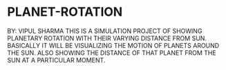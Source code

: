 # PLANET-ROTATION
BY: VIPUL SHARMA
THIS IS A SIMULATION PROJECT OF SHOWING PLANETARY ROTATION WITH THEIR VARYING DISTANCE FROM SUN.
BASICALLY IT WILL BE VISUALIZING THE MOTION OF PLANETS AROUND THE SUN.
ALSO SHOWING THE DISTANCE OF THAT PLANET FROM THE SUN AT A PARTICULAR MOMENT.
